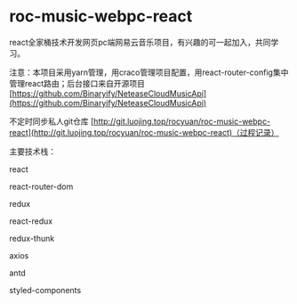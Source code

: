 # roc-music-webpc-react
react全家桶技术开发网页pc端网易云音乐项目，有兴趣的可一起加入，共同学习。

注意：本项目采用yarn管理，用craco管理项目配置，用react-router-config集中管理react路由；后台接口来自开源项目[https://github.com/Binaryify/NeteaseCloudMusicApi](https://github.com/Binaryify/NeteaseCloudMusicApi)

不定时同步私人git仓库 [http://git.luojing.top/rocyuan/roc-music-webpc-react](http://git.luojing.top/rocyuan/roc-music-webpc-react)（过程记录）

主要技术栈：

react

react-router-dom

redux

react-redux

redux-thunk

axios

antd

styled-components



